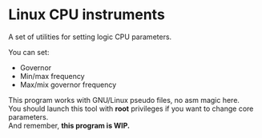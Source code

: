# Linux CPU instruments  
A set of utilities for setting logic CPU parameters.  

You can set:  
* Governor
* Min/max frequency
* Max/mix governor frequency

This program works with GNU/Linux pseudo files, no asm magic here.  
You should launch this tool with **root** privileges if you want to change core parameters.  
And remember, **this program is WIP.**
